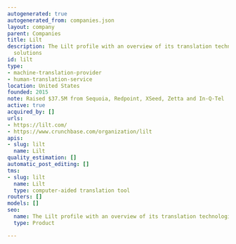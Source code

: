 ```yaml
---
autogenerated: true
autogenerated_from: companies.json
layout: company
parent: Companies
title: Lilt
description: The Lilt profile with an overview of its translation technologies and
  solutions
id: lilt
type:
- machine-translation-provider
- human-translation-service
location: United States
founded: 2015
note: Raised $37.5M from Sequoia, Redpoint, XSeed, Zetta and In-Q-Tel
active: true
acquired_by: []
urls:
- https://lilt.com/
- https://www.crunchbase.com/organization/lilt
apis:
- slug: lilt
  name: Lilt
quality_estimation: []
automatic_post_editing: []
tms:
- slug: lilt
  name: Lilt
  type: computer-aided translation tool
routers: []
models: []
seo:
  name: The Lilt profile with an overview of its translation technologies and solutions
  type: Product

---
```


